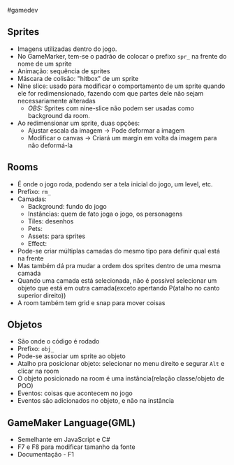 #gamedev

## Sprites
- Imagens utilizadas dentro do jogo.
- No GameMarker, tem-se o padrão de colocar o prefixo `spr_` na frente do nome de um sprite
- Animação: sequência de sprites
- Máscara de colisão: "hitbox" de um sprite
- Nine slice: usado para modificar o comportamento de um sprite quando ele for redimensionado, fazendo com que partes dele não sejam necessariamente alteradas
	- *OBS:* Sprites com nine-slice não podem ser usadas como background da room.
- Ao redimensionar um sprite, duas opções:
	- Ajustar escala da imagem -> Pode deformar a imagem
	- Modificar o canvas -> Criará um margin em volta da imagem para não deformá-la

## Rooms
- É onde o jogo roda, podendo ser a tela inicial do jogo, um level, etc.
- Prefixo: `rm_`
- Camadas:
	- Background: fundo do jogo
	- Instâncias: quem de fato joga o jogo, os personagens
	- Tiles:  desenhos
	- Pets:
	- Assets: para sprites
	- Effect:
- Pode-se criar múltiplas camadas do mesmo tipo para definir qual está na frente
- Mas também dá pra mudar a ordem dos sprites dentro de uma mesma camada
- Quando uma camada está selecionada, não é possível selecionar um objeto que está em outra camada(exceto apertando P(atalho no canto superior direito))
- A room também tem grid e snap para mover coisas

## Objetos
- São onde o código é rodado
- Prefixo: `obj_`
- Pode-se associar um sprite ao objeto
- Atalho pra posicionar objeto: selecionar no menu direito e segurar `Alt` e clicar na room
- O objeto posicionado na room é uma instância(relação classe/objeto de POO)
- Eventos: coisas que acontecem no jogo
- Eventos são adicionados no objeto, e não na instância 

## GameMaker Language(GML)
- Semelhante em JavaScript e C#
- F7 e F8 para modificar tamanho da fonte
- Documentação - F1